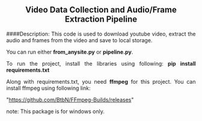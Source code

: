 <div align="center">

## Video Data Collection and Audio/Frame Extraction Pipeline

 </div>
<div align="justify">

####Description:
This code is used to download youtube video, extract the audio and frames from the video and save to local storage. 

You can run either <b>from_anysite.py</b> or <b>pipeline.py</b>.

To run the project, install the libraries using following:
<b>pip install requirements.txt</b>

Along with requirements.txt, you need <b>ffmpeg</b> for this project. You can install ffmpeg using following link:

"https://github.com/BtbN/FFmpeg-Builds/releases"

note: This package is for windows only.